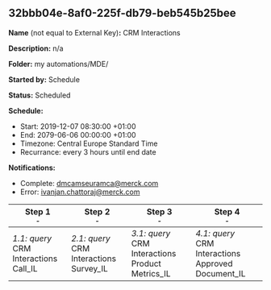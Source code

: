 ## 32bbb04e-8af0-225f-db79-beb545b25bee

**Name** (not equal to External Key)**:** CRM Interactions

**Description:** n/a

**Folder:** my automations/MDE/

**Started by:** Schedule

**Status:** Scheduled

**Schedule:**

* Start: 2019-12-07 08:30:00 +01:00
* End: 2079-06-06 00:00:00 +01:00
* Timezone: Central Europe Standard Time
* Recurrance: every 3 hours until end date

**Notifications:**

* Complete: dmcamseuramca@merck.com
* Error: ivanjan.chattoraj@merck.com

| Step 1<br>_<small>-</small>_ | Step 2<br>_<small>-</small>_ | Step 3<br>_<small>-</small>_ | Step 4<br>_<small>-</small>_ |
| --- | --- | --- | --- |
| _1.1: query_<br>CRM Interactions Call_IL | _2.1: query_<br>CRM Interactions Survey_IL | _3.1: query_<br>CRM Interactions Product Metrics_IL | _4.1: query_<br>CRM Interactions Approved Document_IL |

